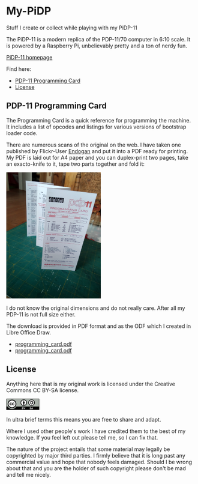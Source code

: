 # My-PiDP
Stuff I create or collect while playing with my PiDP-11

The PiDP-11 is a modern replica of the PDP-11/70 computer in 6:10 scale. It is powered by a Raspberry Pi, unbelievably pretty and a ton of nerdy fun.

[PiDP-11 homepage](https://obsolescence.wixsite.com/obsolescence/pidp-11)

Find here:

* [PDP-11 Programming Card](#pdp-11-programming-card)
* [License](#license)

## PDP-11 Programming Card

The Programming Card is a quick reference for programming the machine. It includes a list of opcodes and listings for various versions of bootstrap loader code.

There are numerous scans of the original on the web. I have taken one published by Flickr-User [Endogan](https://www.flickr.com/photos/24989276@N00/albums/72157613479397758) and put it into a PDF ready for printing. My PDF is laid out for A4 paper and you can duplex-print two pages, take an exacto-knife to it, tape two parts together and fold it:

<img src="programming_card.jpg" height="50%" width="50%"/>

I do not know the original dimensions and do not really care. After all my PDP-11 is not full size either.

The download is provided in PDF format and as the ODF which I created in Libre Office Draw.

* [programming_card.pdf](programming_card.pdf)
* [programming_card.odf](programming_card.odf)

## License

Anything here that is my original work is licensed under the Creative Commons CC BY-SA license.

<img src="by-sa.png" width=88/>

In ultra brief terms this means you are free to share and adapt.
 
Where I used other people's work I have credited them to the best of my knowledge. If you feel left out please tell me, so I can fix that. 
 
The nature of the project entails that some material may legally be copyrighted by major third parties. I firmly believe that it is long past any commercial value and hope that nobody feels damaged. Should I be wrong about that and you are the holder of such copyright please don't be mad and tell me nicely.
